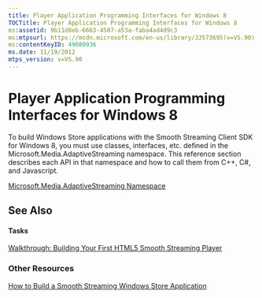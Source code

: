 ```yaml
---
title: Player Application Programming Interfaces for Windows 8
TOCTitle: Player Application Programming Interfaces for Windows 8
ms:assetid: 9b11d8eb-6663-4507-a53a-faba4ad4d9c3
ms:mtpsurl: https://msdn.microsoft.com/en-us/library/JJ573695(v=VS.90)
ms:contentKeyID: 49080936
ms.date: 11/19/2012
mtps_version: v=VS.90
---
```


# Player Application Programming Interfaces for Windows 8

To build Windows Store applications with the Smooth Streaming Client SDK for Windows 8, you must use classes, interfaces, etc. defined in the Microsoft.Media.AdaptiveStreaming namespace. This reference section describes each API in that namespace and how to call them from C++, C\#, and Javascript.

[Microsoft.Media.AdaptiveStreaming Namespace](microsoft-media-adaptivestreaming-namespace.md)

## See Also

#### Tasks

[Walkthrough: Building Your First HTML5 Smooth Streaming Player](walkthrough-building-your-first-html5-smooth-streaming-player.md)

### Other Resources

[How to Build a Smooth Streaming Windows Store Application](http://go.microsoft.com/fwlink/?linkid=271647)

